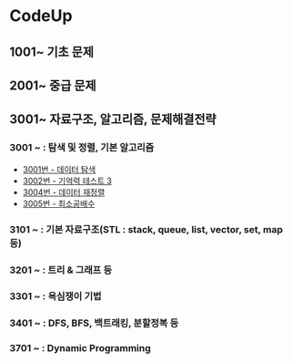 # CodeUp

## 1001~	기초 문제	

## 2001~	중급 문제	

## 3001~	자료구조, 알고리즘, 문제해결전략 

### 3001 ~ : 탐색 및 정렬, 기본 알고리즘

* [3001번 - 데이터 탐색](https://github.com/Lee-Soyeon/CodeUp/blob/main/3001.md)
* [3002번 - 기억력 테스트 3](https://github.com/Lee-Soyeon/CodeUp/blob/main/3002.md)
* [3004번 - 데이터 재정렬](https://github.com/Lee-Soyeon/CodeUp/blob/main/3004.md)
* [3005번 - 최소공배수](https://github.com/Lee-Soyeon/CodeUp/blob/main/3005.md)

### 3101 ~ : 기본 자료구조(STL : stack, queue, list,  vector, set, map 등)
### 3201 ~ : 트리 & 그래프 등
### 3301 ~ : 욕심쟁이 기법
### 3401 ~  : DFS, BFS, 백트래킹, 분할정복 등
### 3701 ~ : Dynamic Programming
